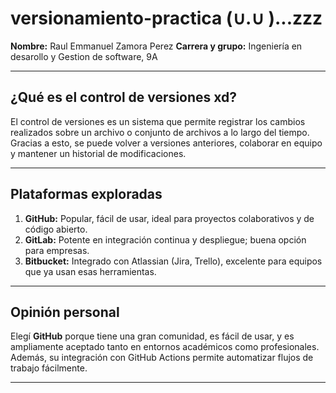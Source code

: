 # versionamiento-practica  (∪.∪ )...zzz

**Nombre:** Raul Emmanuel Zamora Perez 
**Carrera y grupo:** Ingeniería en desarollo y Gestion de software, 9A

---

## ¿Qué es el control de versiones xd?

El control de versiones es un sistema que permite registrar los cambios realizados sobre un archivo o conjunto de archivos a lo largo del tiempo. 
Gracias a esto, se puede volver a versiones anteriores, colaborar en equipo y mantener un historial de modificaciones.

---

## Plataformas exploradas

1. **GitHub:** Popular, fácil de usar, ideal para proyectos colaborativos y de código abierto.
2. **GitLab:** Potente en integración continua y despliegue; buena opción para empresas.
3. **Bitbucket:** Integrado con Atlassian (Jira, Trello), excelente para equipos que ya usan esas herramientas.

---

## Opinión personal

Elegí **GitHub** porque tiene una gran comunidad, es fácil de usar, y es ampliamente aceptado tanto en entornos 
académicos como profesionales. Además, su integración con GitHub Actions permite automatizar flujos de trabajo fácilmente.

---

